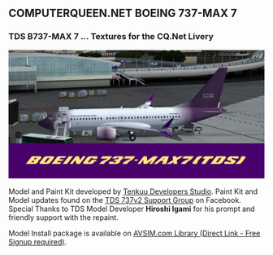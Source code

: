 ## COMPUTERQUEEN.NET BOEING 737-MAX 7

### TDS B737-MAX 7 ... Textures for the CQ.Net Livery
<img src="https://github.com/dizzyqueen/CQNet_fsx_plane_paints/blob/master/CQ_B737-MAX7/THUMBNAIL.JPG" >

Model and Paint Kit developed by <a href="https://www.flightsim.com/vbfs/content.php?17371-Freeware-Focus-Tenkuu-Developers-Studio">Tenkuu Developers Studio</a>.  Paint Kit and Model updates found on the <a href="https://www.facebook.com/groups/TDS.SkySpirit.B737NG/">TDS 737v2 Support Group</a> on Facebook.  Special Thanks to TDS Model Developer **Hiroshi Igami** for his prompt and friendly support with the repaint.

Model Install package is available on <a href="https://library.avsim.net/download.php?DLID=186165"> AVSIM.com Library (Direct Link - Free Signup required)</a>.

